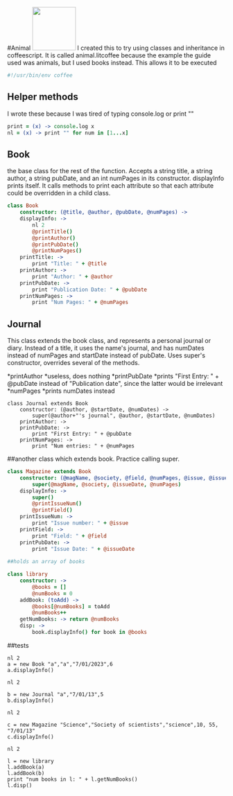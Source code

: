 #Animal
<img src = "http://www.precisionnutrition.com/wordpress/wp-content/uploads/2013/02/coffee-black.jpg" width = "100px" height = "100px" />
I created this to try using classes and inheritance in coffeescript.  It is called animal.litcoffee because the example the guide used was animals, but I used books instead.
This allows it to be executed

```coffeescript
#!/usr/bin/env coffee
```
## Helper methods
I wrote these because I was tired of typing console.log or print ""

```coffeescript
print = (x) -> console.log x
nl = (x) -> print "" for num in [1...x]
```

## Book
the base class for the rest of the function.  Accepts a string title, a string author, a string pubDate, and an int numPages in its constructor.  displayInfo prints itself.  It calls methods to print each attribute so that each attribute could be overridden in a child class.



```coffeescript
class Book
    constructor: (@title, @author, @pubDate, @numPages) ->
    displayInfo: ->
        nl 2
        @printTitle()
        @printAuthor()
        @printPubDate()
        @printNumPages()
    printTitle: ->
        print "Title: " + @title
    printAuthor: -> 
        print "Author: " + @author
    printPubDate: ->
        print "Publication Date: " + @pubDate
    printNumPages: ->
        print "Num Pages: " + @numPages
```

Journal
-------
This class extends the book class, and represents a personal journal or diary.  Instead of a title, it uses the name's journal, and has numDates instead of numPages and startDate instead of pubDate.  Uses super's constructor, overrides several of the methods.

*printAuthor
 *useless, does nothing
*printPubDate
 *prints "First Entry: " + @pubDate instead of "Publication date", since the latter would be irrelevant
*numPages
 *prints numDates instead    
 
    class Journal extends Book
        constructor: (@author, @startDate, @numDates) ->
            super(@author+"'s journal", @author, @startDate, @numDates)
        printAuthor: ->
        printPubDate: ->
            print "First Entry: " + @pubDate
        printNumPages: ->
            print "Num entries: " + @numPages
       
            
##another class which extends book.
Practice calling super.        


```coffeescript
class Magazine extends Book
    constructor: (@magName, @society, @field, @numPages, @issue, @issueDate) ->
        super(@magName, @society, @issueDate, @numPages)
    displayInfo: ->
        super()
        @printIssueNum()
        @printField()
    printIssueNum: ->
        print "Issue number: " + @issue
    printField: ->
        print "Field: " + @field
    printPubDate: ->
        print "Issue Date: " + @issueDate
        
##holds an array of books    

class library
    constructor: ->
        @books = []
        @numBooks = 0
    addBook: (toAdd) ->
        @books[@numBooks] = toAdd
        @numBooks++
    getNumBooks: -> return @numBooks
    disp: ->
        book.displayInfo() for book in @books
```
##tests

    nl 2
    a = new Book "a","a","7/01/2023",6
    a.displayInfo()
    
    nl 2
    
    b = new Journal "a","7/01/13",5 
    b.displayInfo()
    
    nl 2
    
    c = new Magazine "Science","Society of scientists","science",10, 55, "7/01/13"
    c.displayInfo()
    
    nl 2
    
    l = new library
    l.addBook(a)
    l.addBook(b)
    print "num books in l: " + l.getNumBooks()
    l.disp()

